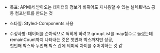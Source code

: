 - 목표: API에서 받아오는 데이터의 정보가 바뀌어도 재사용할 수 있는 셀렉트박스 공통 컴포넌트를 만드는 것
- 스타일: Styled-Components 사용

- 수정사항: 데이터를 순차적으로 찍히게 하려고 groupList를 map함수로 돌렸는데 remainCount까지 나타내는 것은 첫번째 박스까지만 성공,   
첫번째 박스와 두번째 박스 간에 의미적 차이를 주어야하는 것 같
